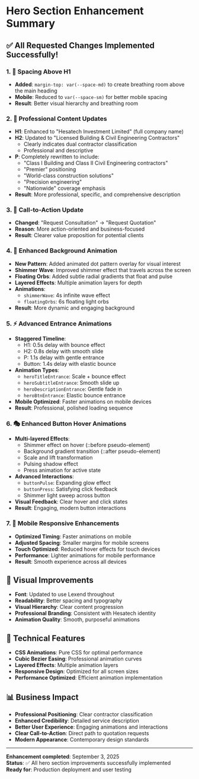 # Hero Section Enhancement Summary

## ✅ All Requested Changes Implemented Successfully!

### 1. 🎯 **Spacing Above H1**
- **Added**: `margin-top: var(--space-md)` to create breathing room above the main heading
- **Mobile**: Reduced to `var(--space-sm)` for better mobile spacing
- **Result**: Better visual hierarchy and breathing room

### 2. 📝 **Professional Content Updates**
- **H1**: Enhanced to "Hesatech Investment Limited" (full company name)
- **H2**: Updated to "Licensed Building & Civil Engineering Contractors" 
  - Clearly indicates dual contractor classification
  - Professional and descriptive
- **P**: Completely rewritten to include:
  - "Class I Building and Class II Civil Engineering contractors"
  - "Premier" positioning
  - "World-class construction solutions"
  - "Precision engineering"
  - "Nationwide" coverage emphasis
- **Result**: More professional, specific, and comprehensive description

### 3. 💼 **Call-to-Action Update**
- **Changed**: "Request Consultation" → "Request Quotation"
- **Reason**: More action-oriented and business-focused
- **Result**: Clearer value proposition for potential clients

### 4. 🎨 **Enhanced Background Animation**
- **New Pattern**: Added animated dot pattern overlay for visual interest
- **Shimmer Wave**: Improved shimmer effect that travels across the screen
- **Floating Orbs**: Added subtle radial gradients that float and pulse
- **Layered Effects**: Multiple animation layers for depth
- **Animations**:
  - `shimmerWave`: 4s infinite wave effect
  - `floatingOrbs`: 6s floating light orbs
- **Result**: More dynamic and engaging background

### 5. ⚡ **Advanced Entrance Animations**
- **Staggered Timeline**:
  - H1: 0.5s delay with bounce effect
  - H2: 0.8s delay with smooth slide
  - P: 1.1s delay with gentle entrance
  - Button: 1.4s delay with elastic bounce
- **Animation Types**:
  - `heroTitleEntrance`: Scale + bounce effect
  - `heroSubtitleEntrance`: Smooth slide up
  - `heroDescriptionEntrance`: Gentle fade in
  - `heroBtnEntrance`: Elastic bounce entrance
- **Mobile Optimized**: Faster animations on mobile devices
- **Result**: Professional, polished loading sequence

### 6. 🎭 **Enhanced Button Hover Animations**
- **Multi-layered Effects**:
  - Shimmer effect on hover (::before pseudo-element)
  - Background gradient transition (::after pseudo-element)
  - Scale and lift transformation
  - Pulsing shadow effect
  - Press animation for active state
- **Advanced Interactions**:
  - `buttonPulse`: Expanding glow effect
  - `buttonPress`: Satisfying click feedback
  - Shimmer light sweep across button
- **Visual Feedback**: Clear hover and click states
- **Result**: Engaging, modern button interactions

### 7. 📱 **Mobile Responsive Enhancements**
- **Optimized Timing**: Faster animations on mobile
- **Adjusted Spacing**: Smaller margins for mobile screens
- **Touch Optimized**: Reduced hover effects for touch devices
- **Performance**: Lighter animations for mobile performance
- **Result**: Smooth experience across all devices

## 🎨 **Visual Improvements**
- **Font**: Updated to use Lexend throughout
- **Readability**: Better spacing and typography
- **Visual Hierarchy**: Clear content progression
- **Professional Branding**: Consistent with Hesatech identity
- **Animation Quality**: Smooth, purposeful animations

## 🚀 **Technical Features**
- **CSS Animations**: Pure CSS for optimal performance
- **Cubic Bezier Easing**: Professional animation curves
- **Layered Effects**: Multiple animation layers
- **Responsive Design**: Optimized for all screen sizes
- **Performance Optimized**: Efficient animation implementation

## 📊 **Business Impact**
- **Professional Positioning**: Clear contractor classification
- **Enhanced Credibility**: Detailed service description
- **Better User Experience**: Engaging animations and interactions
- **Clear Call-to-Action**: Direct path to quotation requests
- **Modern Appearance**: Contemporary design standards

---
**Enhancement completed**: September 3, 2025  
**Status**: ✅ All hero section improvements successfully implemented  
**Ready for**: Production deployment and user testing
